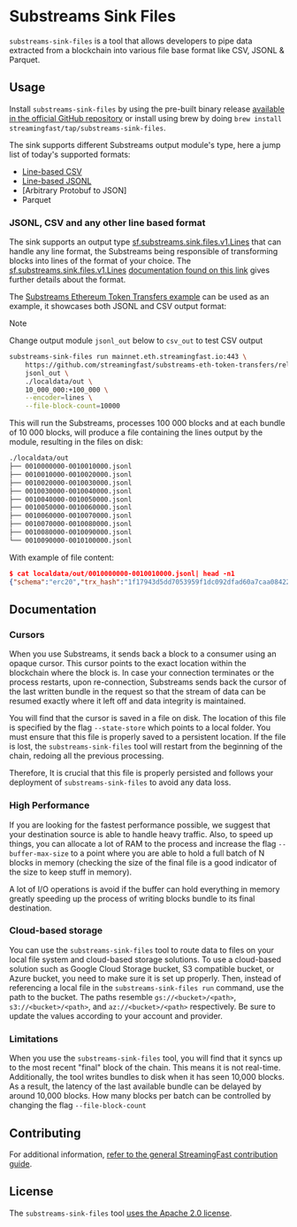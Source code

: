 # Substreams Sink Files

`substreams-sink-files` is a tool that allows developers to pipe data extracted from a blockchain into various file base format like CSV, JSONL & Parquet.

## Usage

Install `substreams-sink-files` by using the pre-built binary release [available in the official GitHub repository](https://github.com/streamingfast/substreams-sink-files/releases) or install using brew by doing `brew install streamingfast/tap/substreams-sink-files`.


The sink supports different Substreams output module's type, here a jump list of today's supported formats:

- [Line-based CSV](#jsonl-csv-and-any-other-line-based-format)
- [Line-based JSONL](#jsonl-csv-and-any-other-line-based-format)
- [Arbitrary Protobuf to JSON]
- Parquet

### JSONL, CSV and any other line based format

The sink supports an output type [sf.substreams.sink.files.v1.Lines](./proto/sf/substreams/sink/files/v1/files.proto) that can handle any line format, the Substreams being responsible of transforming blocks into lines of the format of your choice. The [sf.substreams.sink.files.v1.Lines](./proto/sf/substreams/sink/files/v1/files.proto) [documentation found on this link](https://github.com/streamingfast/substreams-sink-files/blob/feature/parquet/proto/sf/substreams/sink/files/v1/files.proto#L13-L26) gives further details about the format.

The [Substreams Ethereum Token Transfers example](https://github.com/streamingfast/substreams-eth-token-transfers/blob/develop/src/lib.rs#L31-L46) can be used as an example, it showcases both JSONL and CSV output format:

> [!NOTE]
> Change output module `jsonl_out` below to `csv_out` to test CSV output

```bash
substreams-sink-files run mainnet.eth.streamingfast.io:443 \
    https://github.com/streamingfast/substreams-eth-token-transfers/releases/download/v0.4.0/substreams-eth-token-transfers-v0.4.0.spkg \
    jsonl_out \
    ./localdata/out \
    10_000_000:+100_000 \
    --encoder=lines \
    --file-block-count=10000
```

This will run the Substreams, processes 100 000 blocks and at each bundle of 10 000 blocks, will produce a file containing the lines output by the module, resulting in the files on disk:

```bash
./localdata/out
├── 0010000000-0010010000.jsonl
├── 0010010000-0010020000.jsonl
├── 0010020000-0010030000.jsonl
├── 0010030000-0010040000.jsonl
├── 0010040000-0010050000.jsonl
├── 0010050000-0010060000.jsonl
├── 0010060000-0010070000.jsonl
├── 0010070000-0010080000.jsonl
├── 0010080000-0010090000.jsonl
└── 0010090000-0010100000.jsonl
```

With example of file content:

```json
$ cat localdata/out/0010000000-0010010000.jsonl| head -n1
{"schema":"erc20","trx_hash":"1f17943d5dd7053959f1dc092dfad60a7caa084224212b1adbecaf3137efdfdd","log_index":0,"from":"876eabf441b2ee5b5b0554fd502a8e0600950cfa","to":"566021352eb2f882538bf8d59e5d2ba741b9ec7a","quantity":"95073600000000000000","operator":"","token_id":""}
```

## Documentation

### Cursors

When you use Substreams, it sends back a block to a consumer using an opaque cursor. This cursor points to the exact location within the blockchain where the block is. In case your connection terminates or the process restarts, upon re-connection, Substreams sends back the cursor of the last written bundle in the request so that the stream of data can be resumed exactly where it left off and data integrity is maintained.

You will find that the cursor is saved in a file on disk. The location of this file is specified by the flag `--state-store` which points to a local folder. You must ensure that this file is properly saved to a persistent location. If the file is lost, the `substreams-sink-files` tool will restart from the beginning of the chain, redoing all the previous processing.

Therefore, It is crucial that this file is properly persisted and follows your deployment of `substreams-sink-files` to avoid any data loss.

### High Performance

If you are looking for the fastest performance possible, we suggest that your destination source is able to handle heavy traffic. Also, to speed up things, you can allocate a lot of RAM to the process and increase the flag `--buffer-max-size` to a point where you are able to hold a full batch of N blocks in memory (checking the size of the final file is a good indicator of the size to keep stuff in memory).

A lot of I/O operations is avoid if the buffer can hold everything in memory greatly speeding up the process of writing blocks bundle to its final destination.

### Cloud-based storage

You can use the `substreams-sink-files` tool to route data to files on your local file system and cloud-based storage solutions. To use a cloud-based solution such as Google Cloud Storage bucket, S3 compatible bucket, or Azure bucket, you need to make sure it is set up properly. Then, instead of referencing a local file in the `substreams-sink-files run` command, use the path to the bucket. The paths resemble `gs://<bucket>/<path>`, `s3://<bucket>/<path>`, and `az://<bucket>/<path>` respectively. Be sure to update the values according to your account and provider.

### Limitations

When you use the `substreams-sink-files` tool, you will find that it syncs up to the most recent "final" block of the chain. This means it is not real-time. Additionally, the tool writes bundles to disk when it has seen 10,000 blocks. As a result, the latency of the last available bundle can be delayed by around 10,000 blocks. How many blocks per batch can be controlled by changing the flag `--file-block-count`

## Contributing

For additional information, [refer to the general StreamingFast contribution guide](https://github.com/streamingfast/streamingfast/blob/master/CONTRIBUTING.md).

## License

The `substreams-sink-files` tool [uses the Apache 2.0 license](https://github.com/streamingfast/substreams/blob/develop/LICENSE/README.md).
